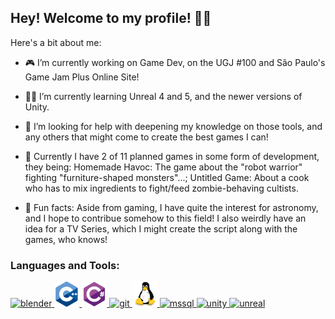 ## Hey! Welcome to my profile! 🙋‍♂️

Here's a bit about me:
 
- 🎮 I’m currently working on Game Dev, on the UGJ #100 and São Paulo's Game Jam Plus Online Site!
- 👨‍💻 I’m currently learning Unreal 4 and 5, and the newer versions of Unity.
- 🤔 I’m looking for help with deepening my knowledge on those tools, and any others that might come to create the best games I can!

- 💭 Currently I have 2 of 11 planned games in some form of development, they being: 
Homemade Havoc: The game about the "robot warrior" fighting "furniture-shaped monsters"...;
Untitled Game: About a cook who has to mix ingredients to fight/feed zombie-behaving cultists.

- 🌙 Fun facts: Aside from gaming, I have quite the interest for astronomy, and I hope to contribue somehow to this field!
I also weirdly have an idea for a TV Series, which I might create the script along with the games, who knows!

  
<h3 align="left">Languages and Tools:</h3>
<p align="left"> <a href="https://www.blender.org/" target="_blank" rel="noreferrer"> <img src="https://download.blender.org/branding/community/blender_community_badge_white.svg" alt="blender" width="40" height="40"/> </a> <a href="https://www.w3schools.com/cpp/" target="_blank" rel="noreferrer"> <img src="https://raw.githubusercontent.com/devicons/devicon/master/icons/cplusplus/cplusplus-original.svg" alt="cplusplus" width="40" height="40"/> </a> <a href="https://www.w3schools.com/cs/" target="_blank" rel="noreferrer"> <img src="https://raw.githubusercontent.com/devicons/devicon/master/icons/csharp/csharp-original.svg" alt="csharp" width="40" height="40"/> </a> <a href="https://git-scm.com/" target="_blank" rel="noreferrer"> <img src="https://www.vectorlogo.zone/logos/git-scm/git-scm-icon.svg" alt="git" width="40" height="40"/> </a> <a href="https://www.linux.org/" target="_blank" rel="noreferrer"> <img src="https://raw.githubusercontent.com/devicons/devicon/master/icons/linux/linux-original.svg" alt="linux" width="40" height="40"/> </a> <a href="https://www.microsoft.com/en-us/sql-server" target="_blank" rel="noreferrer"> <img src="https://www.svgrepo.com/show/303229/microsoft-sql-server-logo.svg" alt="mssql" width="40" height="40"/> </a> <a href="https://unity.com/" target="_blank" rel="noreferrer"> <img src="https://www.vectorlogo.zone/logos/unity3d/unity3d-icon.svg" alt="unity" width="40" height="40"/> </a> <a href="https://unrealengine.com/" target="_blank" rel="noreferrer"> <img src="https://raw.githubusercontent.com/kenangundogan/fontisto/036b7eca71aab1bef8e6a0518f7329f13ed62f6b/icons/svg/brand/unreal-engine.svg" alt="unreal" width="40" height="40"/> </a> </p>
